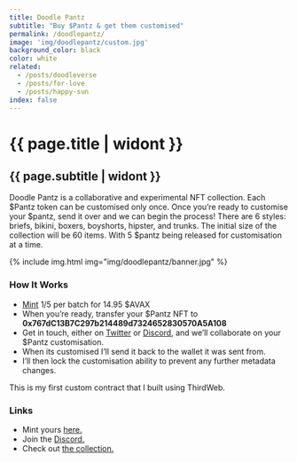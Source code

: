 ```yaml
---
title: Doodle Pantz
subtitle: "Buy $Pantz & get them customised"
permalink: /doodlepantz/
image: 'img/doodlepantz/custom.jpg'
background_color: black
color: white
related:
  - /posts/doodleverse
  - /posts/for-love
  - /posts/happy-sun
index: false
---
```


# {{ page.title | widont }}
## {{ page.subtitle | widont }}

Doodle Pantz is a collaborative and experimental NFT collection. Each $Pantz token can be customised only once. Once you’re ready to customise your $pantz, send it over and we can begin the process! There are 6 styles: briefs, bikini, boxers, boyshorts, hipster, and trunks. The initial size of the collection will be 60 items. With 5 $pantz being released for customisation at a time.

{% include img.html img="img/doodlepantz/banner.jpg" %}

### How It Works
- [Mint](https://ipfs-2.thirdwebcdn.com/ipfs/QmZG9dPDYCpTuzM3mVvdtmpjqwCbhErPipNvT945QqzWHk?contract=0x8006a9Dd6f117569fB671E5CE2422c81FeC8018f&chain=%7B%22name%22%3A%22Avalanche+C-Chain%22%2C%22chain%22%3A%22AVAX%22%2C%22rpc%22%3A%5B%22https%3A%2F%2Favalanche.rpc.thirdweb.com%2F5a9bc94b87f7cbbbfbbc234bf1e07f0adf5f3cf3012c9f26f9fc9820d64df93a%22%5D%2C%22nativeCurrency%22%3A%7B%22name%22%3A%22Avalanche%22%2C%22symbol%22%3A%22AVAX%22%2C%22decimals%22%3A18%7D%2C%22shortName%22%3A%22avax%22%2C%22chainId%22%3A43114%2C%22testnet%22%3Afalse%2C%22slug%22%3A%22avalanche%22%7D&primaryColor=green) 1/5 per batch for 14.95 $AVAX
- When you’re ready, transfer your $Pantz NFT to **0x767dC13B7C297b214489d7324652830570A5A108**
- Get in touch, either on [Twitter](https://ttkb.me/twitter) or [Discord](https://discordapp.com/users/915986990971899974), and we’ll collaborate on your $Pantz customisation.
- When its customised I’ll send it back to the wallet it was sent from.
- I’ll then lock the customisation ability to prevent any further metadata changes.

This is my first custom contract that I built using ThirdWeb.

### Links
- Mint yours [here.](https://ipfs-2.thirdwebcdn.com/ipfs/QmZG9dPDYCpTuzM3mVvdtmpjqwCbhErPipNvT945QqzWHk?contract=0x8006a9Dd6f117569fB671E5CE2422c81FeC8018f&chain=%7B%22name%22%3A%22Avalanche+C-Chain%22%2C%22chain%22%3A%22AVAX%22%2C%22rpc%22%3A%5B%22https%3A%2F%2Favalanche.rpc.thirdweb.com%2F5a9bc94b87f7cbbbfbbc234bf1e07f0adf5f3cf3012c9f26f9fc9820d64df93a%22%5D%2C%22nativeCurrency%22%3A%7B%22name%22%3A%22Avalanche%22%2C%22symbol%22%3A%22AVAX%22%2C%22decimals%22%3A18%7D%2C%22shortName%22%3A%22avax%22%2C%22chainId%22%3A43114%2C%22testnet%22%3Afalse%2C%22slug%22%3A%22avalanche%22%7D&primaryColor=green)
- Join the [Discord.](https://ttkb.me/dc)
- Check out [the collection.]()